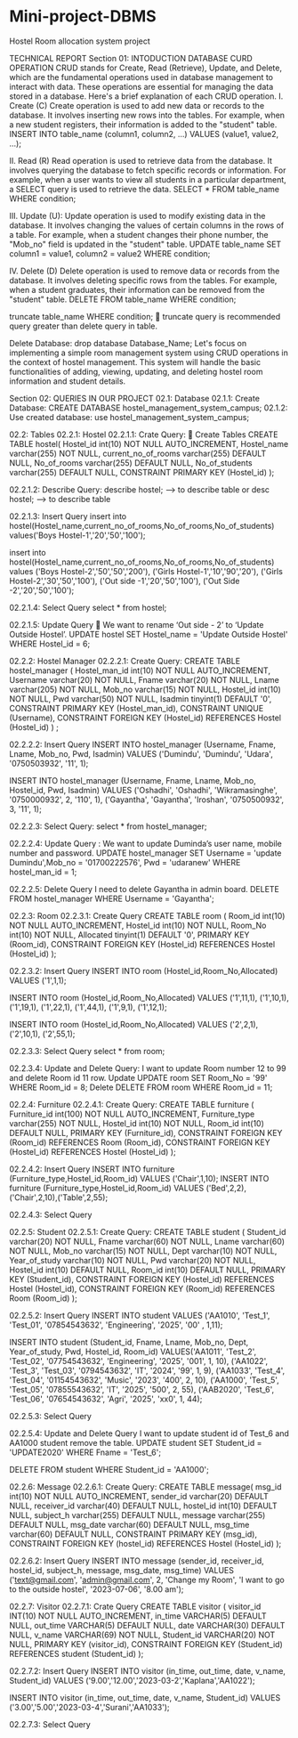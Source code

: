 # Mini-project-DBMS
Hostel Room allocation system project


TECHNICAL REPORT
Section 01: INTODUCTION 
DATABASE CURD OPERATION 
CRUD stands for Create, Read (Retrieve), Update, and Delete, which are the fundamental operations used in database management to interact with data. These operations are essential for managing the data stored in a database. Here's a brief explanation of each CRUD operation.
I.	Create (C)
Create operation is used to add new data or records to the database. It involves inserting new rows into the tables. For example, when a new student registers, their information is added to the "student" table.
INSERT INTO table_name (column1, column2, ...) VALUES (value1, value2, ...);

II.	Read (R)
Read operation is used to retrieve data from the database. It involves querying the database to fetch specific records or information. 
For example, when a user wants to view all students in a particular department, a SELECT query is used to retrieve the data.
SELECT * FROM table_name WHERE condition;

III.	Update (U):
Update operation is used to modify existing data in the database. It involves changing the values of certain columns in the rows of a table. 
For example, when a student changes their phone number, the "Mob_no" field is updated in the "student" table.
UPDATE table_name SET column1 = value1, column2 = value2 WHERE condition;

IV.	Delete (D)
Delete operation is used to remove data or records from the database. It involves deleting specific rows from the tables. 
For example, when a student graduates, their information can be removed from the "student" table.
DELETE FROM table_name WHERE condition;

truncate table_name WHERE condition;
	truncate query is recommended query greater than delete query in table. 

Delete Database: 
drop database Database_Name;
Let's focus on implementing a simple room management system using CRUD operations in the context of hostel management. This system will handle the basic functionalities of adding, viewing, updating, and deleting hostel room information and student details.

Section 02: QUERIES IN OUR PROJECT 
02.1: Database
02.1.1: Create Database:
CREATE DATABASE hostel_management_system_campus;
02.1.2: Use created database:
use hostel_management_system_campus;

02.2: Tables 
02.2.1: Hostel
02.2.1.1: Crate Query:
	Create Tables
CREATE TABLE hostel(
    Hostel_id int(10) NOT NULL AUTO_INCREMENT,
    Hostel_name varchar(255) NOT NULL,
    current_no_of_rooms varchar(255) DEFAULT NULL,
    No_of_rooms varchar(255) DEFAULT NULL,
    No_of_students varchar(255) DEFAULT NULL,
    CONSTRAINT PRIMARY KEY (Hostel_id)
);

02.2.1.2: Describe Query: 
describe hostel; --> to describe table
or
desc hostel; --> to describe table

 

02.2.1.3: Insert Query 
insert into hostel(Hostel_name,current_no_of_rooms,No_of_rooms,No_of_students) 
values('Boys Hostel-1','20','50','100');

insert into hostel(Hostel_name,current_no_of_rooms,No_of_rooms,No_of_students) values
('Boys Hostel-2','50','50','200'),
('Girls Hostel-1','10','90','20'),
('Girls Hostel-2','30','50','100'),
('Out side -1','20','50','100'),
('Out Side -2','20','50','100');

02.2.1.4: Select Query 
select * from hostel;

 




02.2.1.5: Update Query 
	We want to rename ‘Out side - 2’ to ‘Update Outside Hostel’.
UPDATE hostel SET Hostel_name = 'Update Outside Hostel' WHERE Hostel_id = 6;

 

02.2.2: Hostel Manager
02.2.2.1: Create Query:
CREATE TABLE hostel_manager (
    Hostel_man_id int(10) NOT NULL AUTO_INCREMENT,
    Username varchar(20) NOT NULL,
    Fname varchar(20) NOT NULL,
    Lname varchar(205) NOT NULL,
    Mob_no varchar(15) NOT NULL,
    Hostel_id int(10) NOT NULL,
    Pwd varchar(50) NOT NULL,
    Isadmin tinyint(1) DEFAULT '0',
    CONSTRAINT PRIMARY KEY (Hostel_man_id),
    CONSTRAINT UNIQUE (Username),
    CONSTRAINT FOREIGN KEY (Hostel_id) REFERENCES Hostel (Hostel_id)
) ;

 
02.2.2.2: Insert Query 
INSERT INTO hostel_manager (Username, Fname, Lname, Mob_no, Pwd, Isadmin)
VALUES ('Dumindu', 'Dumindu', 'Udara', '0750503932', '11', 1);

INSERT INTO hostel_manager (Username, Fname, Lname, Mob_no, Hostel_id, Pwd, Isadmin)
VALUES ('Oshadhi', 'Oshadhi', 'Wikramasinghe', '0750000932', 2, '110', 1),
       ('Gayantha', 'Gayantha', 'Iroshan', '0750500932', 3, '11', 1);


02.2.2.3: Select Query:
select * from hostel_manager;

 
02.2.2.4: Update Query :
We want to update Duminda’s user name, mobile number and password.
UPDATE hostel_manager SET Username = 'update Dumindu',Mob_no = '01700222576', Pwd = 'udaranew' WHERE hostel_man_id = 1; 







02.2.2.5: Delete Query 
I need to delete Gayantha in admin board.
DELETE FROM hostel_manager WHERE Username = 'Gayantha';


02.2.3: Room
02.2.3.1: Create Query 
CREATE TABLE room (
    Room_id int(10) NOT NULL AUTO_INCREMENT,
    Hostel_id int(10) NOT NULL,
    Room_No int(10) NOT NULL,
    Allocated tinyint(1) DEFAULT '0',
    PRIMARY KEY (Room_id),
    CONSTRAINT FOREIGN KEY (Hostel_id) REFERENCES Hostel (Hostel_id)
);








02.2.3.2: Insert Query 
INSERT INTO room (Hostel_id,Room_No,Allocated) VALUES ('1',1,1);

INSERT INTO room (Hostel_id,Room_No,Allocated) VALUES ('1',11,1), 
('1',10,1), ('1',19,1), ('1',22,1), ('1',44,1), ('1',9,1), ('1',12,1);

INSERT INTO room (Hostel_id,Room_No,Allocated) VALUES ('2',2,1), ('2',10,1), ('2',55,1);

02.2.3.3: Select Query 
select * from room;

 
02.2.3.4: Update and Delete Query:
I want to update Room number 12 to 99 and delete Room id 11 row. 
Update 
UPDATE room SET Room_No = '99' WHERE Room_id = 8;
Delete 
DELETE FROM room WHERE Room_id = 11;

 


02.2.4: Furniture 
02.2.4.1: Create Query:
CREATE TABLE furniture (
  Furniture_id int(100) NOT NULL AUTO_INCREMENT,
      Furniture_type varchar(255) NOT NULL,
      Hostel_id int(10) NOT NULL,
      Room_id int(10) DEFAULT NULL,
      PRIMARY KEY (Furniture_id),
      CONSTRAINT FOREIGN KEY (Room_id) REFERENCES Room (Room_id),
      CONSTRAINT FOREIGN KEY (Hostel_id) REFERENCES Hostel (Hostel_id)
);

 
02.2.4.2: Insert Query 
INSERT INTO furniture (Furniture_type,Hostel_id,Room_id) VALUES ('Chair',1,10);
INSERT INTO furniture (Furniture_type,Hostel_id,Room_id) VALUES ('Bed',2,2),('Chair',2,10),('Table',2,55);

02.2.4.3: Select Query
  




02.2.5: Student
02.2.5.1: Create Query:
CREATE TABLE student (
    Student_id varchar(20) NOT NULL,
    Fname varchar(60) NOT NULL,
    Lname varchar(60) NOT NULL,
    Mob_no varchar(15) NOT NULL,
    Dept varchar(10) NOT NULL,
    Year_of_study varchar(10) NOT NULL,
    Pwd varchar(20) NOT NULL,
    Hostel_id int(10) DEFAULT NULL,
    Room_id int(10) DEFAULT NULL,
    PRIMARY KEY (Student_id),
    CONSTRAINT FOREIGN KEY (Hostel_id) REFERENCES Hostel (Hostel_id),
    CONSTRAINT FOREIGN KEY (Room_id) REFERENCES Room (Room_id)
);










02.2.5.2: Insert Query 
INSERT INTO student 
VALUES ('AA1010', 'Test_1', 'Test_01', '07854543632', 'Engineering', '2025', '00' , 1,11);

INSERT INTO student (Student_id, Fname, Lname, Mob_no, Dept, Year_of_study, Pwd, Hostel_id, Room_id)
VALUES('AA1011', 'Test_2', 'Test_02', '07754543632', 'Engineering', '2025', '001', 1, 10),
      ('AA1022', 'Test_3', 'Test_03', '0794543632', 'IT', '2024', '99', 1, 9),
      ('AA1033', 'Test_4', 'Test_04', '01154543632', 'Music', '2023', '400', 2, 10),
      ('AA1000', 'Test_5', 'Test_05', '07855543632', 'IT', '2025', '500', 2, 55),
      ('AAB2020', 'Test_6', 'Test_06', '07654543632', 'Agri', '2025', 'xx0', 1, 44);


02.2.5.3: Select Query  

02.2.5.4: Update and Delete Query 
I want to update student id of Test_6 and AA1000 student remove the table. 
UPDATE student SET Student_id = 'UPDATE2020' WHERE Fname = 'Test_6';

DELETE FROM student WHERE Student_id = 'AA1000';









02.2.6: Message
02.2.6.1: Create Query:
CREATE TABLE message(
    msg_id int(10) NOT NULL AUTO_INCREMENT,
    sender_id varchar(20) DEFAULT NULL,
    receiver_id varchar(40) DEFAULT NULL,
    hostel_id int(10) DEFAULT NULL,
    subject_h varchar(255) DEFAULT NULL,
    message varchar(255) DEFAULT NULL,
    msg_date varchar(60) DEFAULT NULL,
    msg_time varchar(60) DEFAULT NULL,
    CONSTRAINT PRIMARY KEY (msg_id),
    CONSTRAINT FOREIGN KEY (hostel_id) REFERENCES Hostel (Hostel_id)
);

 

02.2.6.2: Insert Query
INSERT INTO message (sender_id, receiver_id, hostel_id, subject_h, message, msg_date, msg_time)
VALUES ('text@gmail.com', 'admin@gmail.com', 2, 'Change my Room', 'I want to go to the outside hostel', '2023-07-06', '8.00 am');



02.2.7: Visitor 
02.2.7.1: Crate Query 
CREATE TABLE visitor (
    visitor_id INT(10) NOT NULL AUTO_INCREMENT,
    in_time VARCHAR(5) DEFAULT NULL,
    out_time VARCHAR(5) DEFAULT NULL,
    date VARCHAR(30) DEFAULT NULL,
    v_name VARCHAR(69) NOT NULL,
    Student_id VARCHAR(20) NOT NULL,
    PRIMARY KEY (visitor_id),
    CONSTRAINT FOREIGN KEY (Student_id) REFERENCES student (Student_id)
);

 

02.2.7.2: Insert Query 
INSERT INTO visitor (in_time, out_time, date, v_name, Student_id) 
VALUES ('9.00','12.00','2023-03-2','Kaplana','AA1022');

INSERT INTO visitor (in_time, out_time, date, v_name, Student_id) 
VALUES ('3.00','5.00','2023-03-4','Surani','AA1033');

02.2.7.3: Select Query 
 


